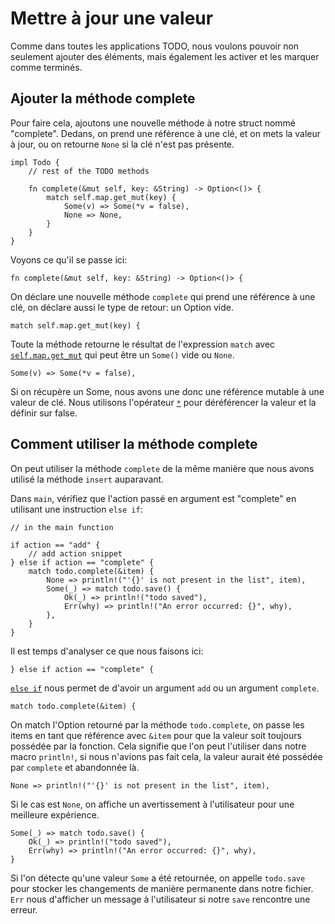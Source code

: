 # Mettre à jour une valeur

Comme dans toutes les applications TODO, nous voulons pouvoir non seulement ajouter des éléments, mais également les activer et les marquer comme terminés.

## Ajouter la méthode complete

Pour faire cela, ajoutons une nouvelle méthode à notre struct nommé "complete".
Dedans, on prend une référence à une clé, et on mets la valeur à jour, ou on retourne `None` si la clé n'est pas présente.

```rust,ignore
impl Todo {
    // rest of the TODO methods

    fn complete(&mut self, key: &String) -> Option<()> {
        match self.map.get_mut(key) {
            Some(v) => Some(*v = false),
            None => None,
        }
    }
}
```

Voyons ce qu'il se passe ici:

`fn complete(&mut self, key: &String) -> Option<()> {`

On déclare une nouvelle méthode `complete` qui prend une référence à une clé, on déclare aussi le type de retour: un Option vide.

`match self.map.get_mut(key) {`

Toute la méthode retourne le résultat de l'expression `match` avec [`self.map.get_mut`](https://doc.rust-lang.org/std/collections/struct.HashMap.html#method.get_mut) qui peut être un `Some()` vide ou `None`.

`Some(v) => Some(*v = false),`

Si on récupère un Some, nous avons une donc une référence mutable à une valeur de clé.
Nous utilisons l'opérateur [`*`](https://doc.rust-lang.org/book/appendix-02-operators.html) pour déréférencer la valeur et la définir sur false.

## Comment utiliser la méthode complete

On peut utiliser la méthode `complete` de la même manière que nous avons utilisé la méthode `insert` auparavant.

Dans `main`, vérifiez que l'action passé en argument est "complete" en utilisant une instruction `else if`:

```rust,ignore
// in the main function

if action == "add" {
    // add action snippet
} else if action == "complete" {
    match todo.complete(&item) {
        None => println!("'{}' is not present in the list", item),
        Some(_) => match todo.save() {
            Ok(_) => println!("todo saved"),
            Err(why) => println!("An error occurred: {}", why),
        },
    }
}
```

Il est temps d'analyser ce que nous faisons ici:

`} else if action == "complete" {`

[`else if`](https://doc.rust-lang.org/rust-by-example/flow_control/if_else.html) nous permet de d'avoir un argument `add` ou un argument `complete`.

`match todo.complete(&item) {`

On match l'Option retourné par la méthode `todo.complete`, on passe les items en tant que référence avec `&item` pour que la valeur soit toujours possédée par la fonction.
Cela signifie que l'on peut l'utiliser dans notre macro `println!`, si nous n'avions pas fait cela, la valeur aurait été possédée par `complete` et abandonnée là.

`None => println!("'{}' is not present in the list", item),`

Si le cas est `None`, on affiche un avertissement à l'utilisateur pour une meilleure expérience.

```rust,ignore
Some(_) => match todo.save() {
    Ok(_) => println!("todo saved"),
    Err(why) => println!("An error occurred: {}", why),
}
```

Si l'on détecte qu'une valeur `Some` a été retournée, on appelle `todo.save` pour stocker les changements de manière permanente dans notre fichier.
`Err` nous d'afficher un message à l'utilisateur si notre `save` rencontre une erreur.
